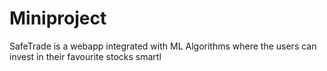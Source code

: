 # Miniproject
 SafeTrade is a webapp integrated with ML Algorithms where the users can invest in their favourite stocks smartl
